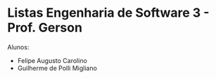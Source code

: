 # Listas Engenharia de Software 3 - Prof. Gerson

Alunos:

  - Felipe Augusto Carolino
  - Guilherme de Polli Migliano
